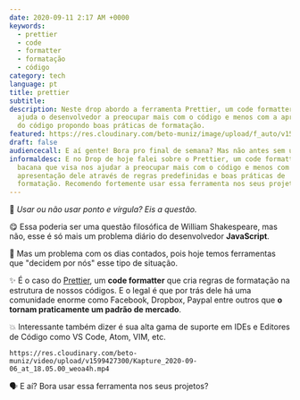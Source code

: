 ```yaml
---
date: 2020-09-11 2:17 AM +0000
keywords:
  - prettier
  - code
  - formatter
  - formatação
  - código
category: tech
language: pt
title: prettier
subtitle:
description: Neste drop abordo a ferramenta Prettier, um code formatter que
  ajuda o desenvolvedor a preocupar mais com o código e menos com a apresentação
  do código propondo boas práticas de formatação.
featured: https://res.cloudinary.com/beto-muniz/image/upload/f_auto/v1599427283/Titulo_1_klqlv9.jpg
draft: false
audiencecall: E aí gente! Bora pro final de semana? Mas não antes sem um Drops, né?
informaldesc: E no Drop de hoje falei sobre o Prettier, um code formatter bem
  bacana que visa nos ajudar a preocupar mais com o código e menos com a
  apresentação dele através de regras predefinidas e boas práticas de
  formatação. Recomendo fortemente usar essa ferramenta nos seus projetos.
---
```


🤔 _Usar ou não usar ponto e vírgula? Eis a questão._

😋 Essa poderia ser uma questão filosófica de William Shakespeare, mas não, esse é só mais um problema diário do desenvolvedor **JavaScript**.

📣 Mas um problema com os dias contados, pois hoje temos ferramentas que "decidem por nós" esse tipo de situação.

✨ É o caso do [Prettier](https://prettier.io/), um **code formatter** que cria regras de formatação na estrutura de nossos códigos. E o legal é que por trás dele há uma comunidade enorme como Facebook, Dropbox, Paypal entre outros que **o tornam praticamente um padrão de mercado**.

💥 Interessante também dizer é sua alta gama de suporte em IDEs e Editores de Código como VS Code, Atom, VIM, etc.

```video
https://res.cloudinary.com/beto-muniz/video/upload/v1599427300/Kapture_2020-09-06_at_18.05.00_weoa4h.mp4
```

🗣 E aí? Bora usar essa ferramenta nos seus projetos?
